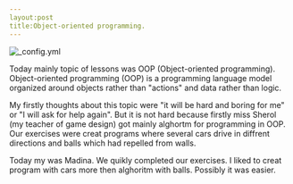```yaml
---
layout:post
title:Object-oriented programming.
---
```

![_config.yml](http://zakdietzen.com/wp-content/uploads/2015/10/object-oriented-programming.jpg)

Today mainly topic of lessons was OOP (Object-oriented programming). Object-oriented programming (OOP) is a programming language model organized around objects rather than "actions" and data rather than logic. 

My firstly thoughts about this topic were "it will be hard and boring for me" or "I will ask for help again". But it is not hard because firstly miss Sherol (my teacher of game design) got mainly alghortm for programming in OOP. Our exercises were creat programs where several cars drive in diffrent directions and balls which had repelled from walls. 

Today my was Madina. We quikly completed our exercises. I liked to creat program with cars more then alghoritm with balls. Possibly it was easier.
